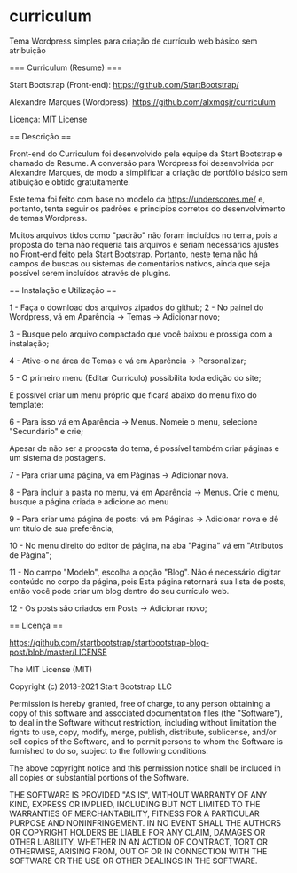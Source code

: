 # curriculum
Tema Wordpress simples para criação de currículo web básico sem atribuição 

=== Curriculum (Resume) ===

Start Bootstrap (Front-end): https://github.com/StartBootstrap/

Alexandre Marques (Wordpress): https://github.com/alxmqsjr/curriculum

Licença: MIT License



== Descrição ==

Front-end do Curriculum foi desenvolvido pela equipe da Start Bootstrap e chamado de Resume. 
A conversão para Wordpress foi desenvolvida por Alexandre Marques, de modo a simplificar a 
criação de portfólio básico sem atibuição e obtido gratuitamente.

Este tema foi feito com base no modelo da https://underscores.me/ e, portanto, tenta seguir 
os padrões e princípios corretos do desenvolvimento de temas Wordpress. 

Muitos arquivos tidos como "padrão" não foram incluídos no tema, pois a proposta do tema não 
requeria tais arquivos e seriam necessários ajustes no Front-end feito pela Start Bootstrap. 
Portanto, neste tema não há campos de buscas ou sistemas de comentários nativos, ainda que seja
possível serem incluídos através de plugins.



== Instalação e Utilização ==

1 - Faça o download dos arquivos zipados do github;
2 - No painel do Wordpress, vá em Aparência -> Temas -> Adicionar novo;

3 - Busque pelo arquivo compactado que você baixou e prossiga com a instalação;

4 - Ative-o na área de Temas e vá em Aparência -> Personalizar;

5 - O primeiro menu (Editar Curriculo) possibilita toda edição do site;

É possível criar um menu próprio que ficará abaixo do menu fixo do template:

6 - Para isso vá em Aparência -> Menus. Nomeie o menu, selecione "Secundário" e crie;

Apesar de não ser a proposta do tema, é possível também criar páginas e um sistema de postagens. 

7 - Para criar uma página, vá em Páginas -> Adicionar nova.

8 - Para incluir a pasta no menu, vá em Aparência -> Menus. Crie o menu, busque a página criada e adicione ao menu

9 - Para criar uma página de posts: vá em Páginas -> Adicionar nova e dê um título de sua preferência;

10 - No menu direito do editor de página, na aba "Página" vá em "Atributos de Página";

11 - No campo "Modelo", escolha a opção "Blog". Não é necessário digitar conteúdo no corpo da página, pois 
Esta página retornará sua lista de posts, então você pode criar um blog dentro do seu currículo web.

12 - Os posts são criados em Posts -> Adicionar novo;



== Licença ==

https://github.com/startbootstrap/startbootstrap-blog-post/blob/master/LICENSE

The MIT License (MIT)

Copyright (c) 2013-2021 Start Bootstrap LLC

Permission is hereby granted, free of charge, to any person obtaining a copy
of this software and associated documentation files (the "Software"), to deal
in the Software without restriction, including without limitation the rights
to use, copy, modify, merge, publish, distribute, sublicense, and/or sell
copies of the Software, and to permit persons to whom the Software is
furnished to do so, subject to the following conditions:

The above copyright notice and this permission notice shall be included in
all copies or substantial portions of the Software.

THE SOFTWARE IS PROVIDED "AS IS", WITHOUT WARRANTY OF ANY KIND, EXPRESS OR
IMPLIED, INCLUDING BUT NOT LIMITED TO THE WARRANTIES OF MERCHANTABILITY,
FITNESS FOR A PARTICULAR PURPOSE AND NONINFRINGEMENT. IN NO EVENT SHALL THE
AUTHORS OR COPYRIGHT HOLDERS BE LIABLE FOR ANY CLAIM, DAMAGES OR OTHER
LIABILITY, WHETHER IN AN ACTION OF CONTRACT, TORT OR OTHERWISE, ARISING FROM,
OUT OF OR IN CONNECTION WITH THE SOFTWARE OR THE USE OR OTHER DEALINGS IN
THE SOFTWARE.
